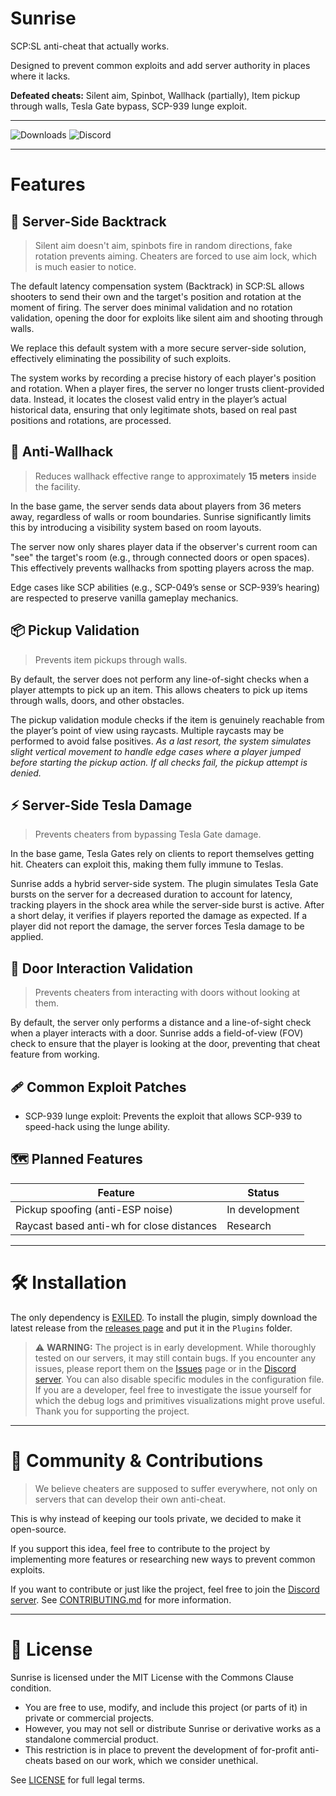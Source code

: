 # Sunrise

SCP:SL anti-cheat that actually works.

Designed to prevent common exploits and add server authority in places where it lacks.

**Defeated cheats:** Silent aim, Spinbot, Wallhack (partially), Item pickup through walls, Tesla Gate bypass, SCP-939 lunge exploit.

---

![Downloads](https://img.shields.io/github/downloads/Banalny-Banan/Sunrise/total?label=Downloads&color=333333&style=for-the-badge)
![Discord](https://img.shields.io/discord/1277301350828478525?style=for-the-badge&logo=discord&logoColor=f9f9f9&label=Discord&color=5865f2)

---

# Features

## 🔫 Server-Side Backtrack

> Silent aim doesn't aim, spinbots fire in random directions, fake rotation prevents aiming.
> Cheaters are forced to use aim lock, which is much easier to notice.

The default latency compensation system (Backtrack) in SCP:SL
allows shooters to send their own and the target's position and rotation at the moment of firing.
The server does minimal validation and no rotation validation, opening the door for exploits like silent aim and shooting through walls.

We replace this default system with a more secure server-side solution, effectively eliminating the possibility of such exploits.

The system works by recording a precise history of each player's position and rotation. When a player fires,
the server no longer trusts client-provided data. Instead, it locates the closest valid entry in the player’s actual historical data,
ensuring that only legitimate shots, based on real past positions and rotations, are processed.

## 🧱 Anti-Wallhack

> Reduces wallhack effective range to approximately **15 meters** inside the facility.

In the base game, the server sends data about players from 36 meters away, regardless of walls or room boundaries.
Sunrise significantly limits this by introducing a visibility system based on room layouts.

The server now only shares player data if the observer's current room can "see" the target's room
(e.g., through connected doors or open spaces).
This effectively prevents wallhacks from spotting players across the map.

Edge cases like SCP abilities (e.g., SCP-049’s sense or SCP-939’s hearing) are respected to preserve vanilla gameplay mechanics.

## 📦 Pickup Validation

> Prevents item pickups through walls.

By default, the server does not perform any line-of-sight checks when a player attempts to pick up an item.
This allows cheaters to pick up items through walls, doors, and other obstacles.

The pickup validation module checks if the item is genuinely reachable from the player’s point of view using raycasts.
Multiple raycasts may be performed to avoid false positives.
_As a last resort, the system simulates slight vertical movement to handle edge cases where a player jumped before starting the pickup action._
_If all checks fail, the pickup attempt is denied._

## ⚡ Server-Side Tesla Damage

> Prevents cheaters from bypassing Tesla Gate damage.

In the base game, Tesla Gates rely on clients to report themselves getting hit.
Cheaters can exploit this, making them fully immune to Teslas.

Sunrise adds a hybrid server-side system. The plugin simulates Tesla Gate bursts on the server for a decreased duration to account for latency,
tracking players in the shock area while the server-side burst is active. After a short delay, it verifies if players reported the damage as expected.
If a player did not report the damage, the server forces Tesla damage to be applied.

## 🚪 Door Interaction Validation

> Prevents cheaters from interacting with doors without looking at them.

By default, the server only performs a distance and a line-of-sight check when a player interacts with a door.
Sunrise adds a field-of-view (FOV) check to ensure that the player is looking at the door, preventing that cheat feature from working.

## 🩹 Common Exploit Patches

- SCP-939 lunge exploit: Prevents the exploit that allows SCP-939 to speed-hack using the lunge ability.

## 🗺️ Planned Features

| Feature                                   | Status         |
|-------------------------------------------|----------------|
| Pickup spoofing (anti-ESP noise)          | In development |
| Raycast based anti-wh for close distances | Research       |

---

# 🛠️ Installation

The only dependency is [EXILED](https://github.com/ExMod-Team/EXILED).
To install the plugin, simply download the latest release from the [releases page](https://github.com/Banalny-Banan/Sunrise/releases)
and put it in the `Plugins` folder.

> ⚠️ **WARNING:** The project is in early development. While thoroughly tested on our servers, it may still contain bugs.
> If you encounter any issues, please report them on the [Issues](https://github.com/Banalny-Banan/Sunrise/issues) page
> or in the [Discord server](https://discord.gg/9nAaRVNCq3).
> You can also disable specific modules in the configuration file.
> If you are a developer, feel free to investigate the issue yourself for which the debug logs and primitives visualizations might prove useful.
> Thank you for supporting the project.

---

# 🤝 Community & Contributions

> We believe cheaters are supposed to suffer everywhere, not only on servers that can develop their own anti-cheat.

This is why instead of keeping our tools private, we decided to make it open-source.

If you support this idea, feel free to contribute to the project by implementing more features
or researching new ways to prevent common exploits.

If you want to contribute or just like the project, feel free to join the [Discord server](https://discord.gg/9nAaRVNCq3).
See [CONTRIBUTING.md](./CONTRIBUTING.md) for more information.

---

# 📄 License

Sunrise is licensed under the MIT License with the Commons Clause condition.

- You are free to use, modify, and include this project (or parts of it) in private or commercial projects.
- However, you may not sell or distribute Sunrise or derivative works as a standalone commercial product.
- This restriction is in place to prevent the development of for-profit anti-cheats based on our work, which we consider unethical.

See [LICENSE](./LICENSE) for full legal terms.
